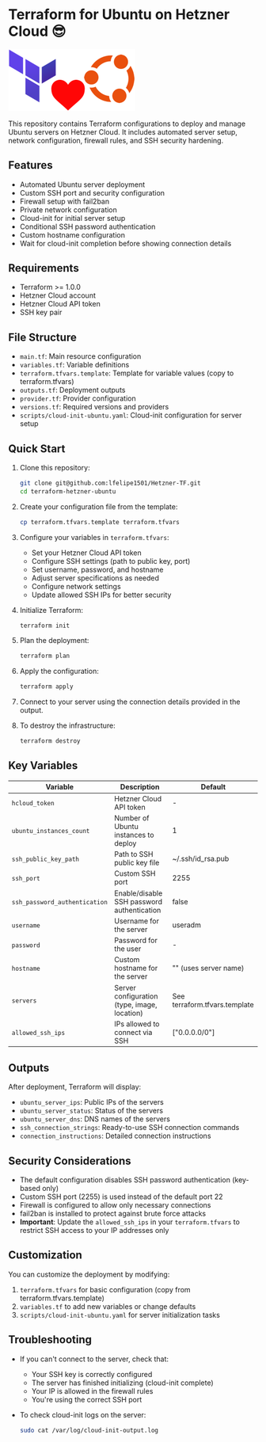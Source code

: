 # Terraform for Ubuntu on Hetzner Cloud :sunglasses:
<img src="https://raw.githubusercontent.com/lfelipe1501/lfelipe-projects/master/Terraform/TerraFUbuntu.svg" alt="tfubn-logo" width="256" />

This repository contains Terraform configurations to deploy and manage Ubuntu servers on Hetzner Cloud. It includes automated server setup, network configuration, firewall rules, and SSH security hardening.

## Features

- Automated Ubuntu server deployment
- Custom SSH port and security configuration
- Firewall setup with fail2ban
- Private network configuration
- Cloud-init for initial server setup
- Conditional SSH password authentication
- Custom hostname configuration
- Wait for cloud-init completion before showing connection details

## Requirements

- Terraform >= 1.0.0
- Hetzner Cloud account
- Hetzner Cloud API token
- SSH key pair

## File Structure

- `main.tf`: Main resource configuration
- `variables.tf`: Variable definitions
- `terraform.tfvars.template`: Template for variable values (copy to terraform.tfvars)
- `outputs.tf`: Deployment outputs
- `provider.tf`: Provider configuration
- `versions.tf`: Required versions and providers
- `scripts/cloud-init-ubuntu.yaml`: Cloud-init configuration for server setup

## Quick Start

1. Clone this repository:

   ```bash
   git clone git@github.com:lfelipe1501/Hetzner-TF.git
   cd terraform-hetzner-ubuntu
   ```

2. Create your configuration file from the template:

   ```bash
   cp terraform.tfvars.template terraform.tfvars
   ```

3. Configure your variables in `terraform.tfvars`:
   - Set your Hetzner Cloud API token
   - Configure SSH settings (path to public key, port)
   - Set username, password, and hostname
   - Adjust server specifications as needed
   - Configure network settings
   - Update allowed SSH IPs for better security

4. Initialize Terraform:

   ```bash
   terraform init
   ```

5. Plan the deployment:

   ```bash
   terraform plan
   ```

6. Apply the configuration:

   ```bash
   terraform apply
   ```

7. Connect to your server using the connection details provided in the output.

8. To destroy the infrastructure:

   ```bash
   terraform destroy
   ```

## Key Variables

| Variable | Description | Default |
|----------|-------------|---------|
| `hcloud_token` | Hetzner Cloud API token | - |
| `ubuntu_instances_count` | Number of Ubuntu instances to deploy | 1 |
| `ssh_public_key_path` | Path to SSH public key file | ~/.ssh/id_rsa.pub |
| `ssh_port` | Custom SSH port | 2255 |
| `ssh_password_authentication` | Enable/disable SSH password authentication | false |
| `username` | Username for the server | useradm |
| `password` | Password for the user | - |
| `hostname` | Custom hostname for the server | "" (uses server name) |
| `servers` | Server configuration (type, image, location) | See terraform.tfvars.template |
| `allowed_ssh_ips` | IPs allowed to connect via SSH | ["0.0.0.0/0"] |

## Outputs

After deployment, Terraform will display:

- `ubuntu_server_ips`: Public IPs of the servers
- `ubuntu_server_status`: Status of the servers
- `ubuntu_server_dns`: DNS names of the servers
- `ssh_connection_strings`: Ready-to-use SSH connection commands
- `connection_instructions`: Detailed connection instructions

## Security Considerations

- The default configuration disables SSH password authentication (key-based only)
- Custom SSH port (2255) is used instead of the default port 22
- Firewall is configured to allow only necessary connections
- fail2ban is installed to protect against brute force attacks
- **Important**: Update the `allowed_ssh_ips` in your `terraform.tfvars` to restrict SSH access to your IP addresses only

## Customization

You can customize the deployment by modifying:

1. `terraform.tfvars` for basic configuration (copy from terraform.tfvars.template)
2. `variables.tf` to add new variables or change defaults
3. `scripts/cloud-init-ubuntu.yaml` for server initialization tasks

## Troubleshooting

- If you can't connect to the server, check that:
  - Your SSH key is correctly configured
  - The server has finished initializing (cloud-init complete)
  - Your IP is allowed in the firewall rules
  - You're using the correct SSH port

- To check cloud-init logs on the server:

  ```bash
  sudo cat /var/log/cloud-init-output.log
  ```
  

